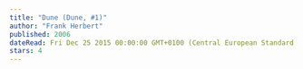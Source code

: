 ```yaml
---
title: "Dune (Dune, #1)"
author: "Frank Herbert"
published: 2006
dateRead: Fri Dec 25 2015 00:00:00 GMT+0100 (Central European Standard Time)
stars: 4
---
```


